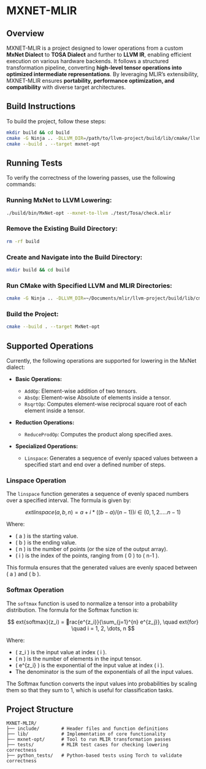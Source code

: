 
# MXNET-MLIR

## Overview
MXNET-MLIR is a project designed to lower operations from a custom **MxNet Dialect** to **TOSA Dialect** and further to **LLVM IR**, enabling efficient execution on various hardware backends. It follows a structured transformation pipeline, converting **high-level tensor operations into optimized intermediate representations**. By leveraging MLIR’s extensibility, MXNET-MLIR ensures **portability, performance optimization, and compatibility** with diverse target architectures.

## Build Instructions

To build the project, follow these steps:

```bash
mkdir build && cd build
cmake -G Ninja .. -DLLVM_DIR=/path/to/llvm-project/build/lib/cmake/llvm                  -DMLIR_DIR=/path/to/llvm-project/build/lib/cmake/mlir
cmake --build . --target mxnet-opt
```

## Running Tests

To verify the correctness of the lowering passes, use the following commands:

### Running MxNet to LLVM Lowering:
```bash
./build/bin/MxNet-opt --mxnet-to-llvm ./test/Tosa/check.mlir
```

### Remove the Existing Build Directory:
```bash
rm -rf build
```

### Create and Navigate into the Build Directory:
```bash
mkdir build && cd build
```

### Run CMake with Specified LLVM and MLIR Directories:
```bash
cmake -G Ninja .. -DLLVM_DIR=~/Documents/mlir/llvm-project/build/lib/cmake/llvm                  -DMLIR_DIR=~/Documents/mlir/llvm-project/build/lib/cmake/mlir
```

### Build the Project:
```bash
cmake --build . --target MxNet-opt
```

## Supported Operations
Currently, the following operations are supported for lowering in the MxNet dialect:

- **Basic Operations:**
  - `AddOp`: Element-wise addition of two tensors.
  - `AbsOp`: Element-wise Absolute of elements inside a tensor.
  - `RsqrtOp`: Computes element-wise reciprocal square root of each element inside a tensor.

- **Reduction Operations:**
  - `ReduceProdOp`: Computes the product along specified axes.

- **Specialized Operations:**
  - `Linspace`: Generates a sequence of evenly spaced values between a specified start and end over a defined number of steps.

### Linspace Operation

The `linspace` function generates a sequence of evenly spaced numbers over a specified interval. The formula is given by:

$$
	ext{linspace}(a, b, n) = a + i*((b - a)/(n - 1)) i ∈ (0,1,2.....n-1)
$$

Where:
- \( a \) is the starting value.
- \( b \) is the ending value.
- \( n \) is the number of points (or the size of the output array).
- \( i \) is the index of the points, ranging from \( 0 \) to \( n-1 \).

This formula ensures that the generated values are evenly spaced between \( a \) and \( b \).

### Softmax Operation

The `softmax` function is used to normalize a tensor into a probability distribution. The formula for the Softmax function is:

$$
	ext{softmax}(z_i) = rac{e^{z_i}}{\sum_{j=1}^{n} e^{z_j}}, \quad 	ext{for} \quad i = 1, 2, \dots, n
$$

Where:
- \( z_i \) is the input value at index \( i \).
- \( n \) is the number of elements in the input tensor.
- \( e^{z_i} \) is the exponential of the input value at index \( i \).
- The denominator is the sum of the exponentials of all the input values.

The Softmax function converts the input values into probabilities by scaling them so that they sum to 1, which is useful for classification tasks.

## Project Structure
```
MXNET-MLIR/
├── include/        # Header files and function definitions
├── lib/            # Implementation of core functionality
├── mxnet-opt/      # Tool to run MLIR transformation passes
├── tests/          # MLIR test cases for checking lowering correctness
├── python_tests/   # Python-based tests using Torch to validate correctness
```
